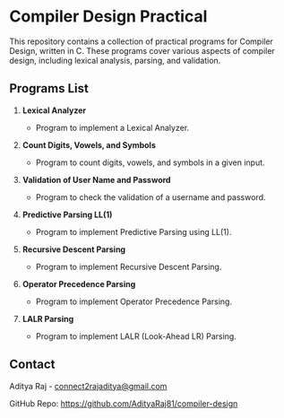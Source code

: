 # Compiler Design Practical

This repository contains a collection of practical programs for Compiler Design, written in C. These programs cover various aspects of compiler design, including lexical analysis, parsing, and validation.

## Programs List

1. **Lexical Analyzer**
   - Program to implement a Lexical Analyzer.

2. **Count Digits, Vowels, and Symbols**
   - Program to count digits, vowels, and symbols in a given input.

3. **Validation of User Name and Password**
   - Program to check the validation of a username and password.

4. **Predictive Parsing LL(1)**
   - Program to implement Predictive Parsing using LL(1).

5. **Recursive Descent Parsing**
   - Program to implement Recursive Descent Parsing.

6. **Operator Precedence Parsing**
   - Program to implement Operator Precedence Parsing.

7. **LALR Parsing**
   - Program to implement LALR (Look-Ahead LR) Parsing.


## Contact
Aditya Raj - connect2rajaditya@gmail.com

GitHub Repo: https://github.com/AdityaRaj81/compiler-design
